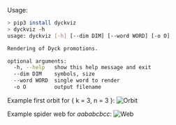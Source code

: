 Usage:
```bash
> pip3 install dyckviz
> dyckviz -h
usage: dyckviz [-h] [--dim DIM] [--word WORD] [-o O]

Rendering of Dyck promotions.

optional arguments:
  -h, --help   show this help message and exit
  --dim DIM    symbols, size
  --word WORD  single word to render
  -o O         output filename
```

Example first orbit for { k = 3, n = 3 }:
![Orbit](images/orbits.png)

Example spider web for *aababcbcc*:
![Web](images/web.png)
